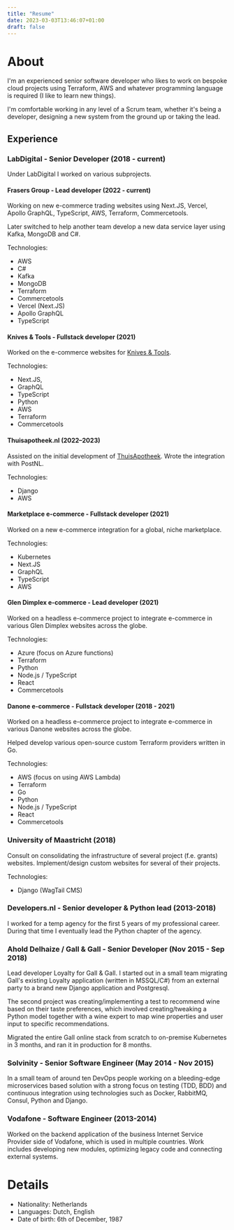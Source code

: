 ```yaml
---
title: "Resume"
date: 2023-03-03T13:46:07+01:00
draft: false
---
```


# About

I'm an experienced senior software developer who likes to work on bespoke cloud projects using Terraform, AWS and whatever programming language is required 
(I like to learn new things).

I'm comfortable working in any level of a Scrum team, whether it's being a developer, designing a new system from the ground up
or taking the lead.

## Experience


### LabDigital - Senior Developer (2018 - current)

Under LabDigital I worked on various subprojects.

#### Frasers Group - Lead developer (2022 - current)

Working on new e-commerce trading websites using Next.JS, Vercel, Apollo GraphQL, TypeScript, AWS, Terraform, Commercetools.

Later switched to help another team develop a new data service layer using Kafka, MongoDB and C#.

Technologies:

* AWS
* C#
* Kafka
* MongoDB
* Terraform
* Commercetools
* Vercel (Next.JS)
* Apollo GraphQL
* TypeScript

#### Knives & Tools - Fullstack developer (2021)

Worked on the e-commerce websites for [Knives & Tools](https://knivesandtools.nl).

Technologies:

* Next.JS, 
* GraphQL
* TypeScript
* Python
* AWS
* Terraform
* Commercetools

#### Thuisapotheek.nl (2022–2023)

Assisted on the initial development of [ThuisApotheek](https://thuisapotheek.nl). Wrote the integration with PostNL.

Technologies:

* Django
* AWS

#### Marketplace e-commerce - Fullstack developer (2021)

Worked on a new e-commerce integration for a global, niche marketplace.

Technologies:
* Kubernetes
* Next.JS
* GraphQL
* TypeScript
* AWS

#### Glen Dimplex e-commerce - Lead developer (2021)

Worked on a headless e-commerce project to integrate e-commerce in various Glen Dimplex websites
across the globe.

Technologies:
* Azure (focus on Azure functions)
* Terraform
* Python
* Node.js / TypeScript
* React
* Commercetools

#### Danone e-commerce - Fullstack developer (2018 - 2021)

Worked on a headless e-commerce project to integrate e-commerce in various Danone
websites across the globe.

Helped develop various open-source custom Terraform providers written in Go.

Technologies:
* AWS (focus on using AWS Lambda)
* Terraform
* Go
* Python
* Node.js / TypeScript
* React
* Commercetools

### University of Maastricht (2018)

Consult on consolidating the infrastructure of several project (f.e. grants)
websites. Implement/design custom websites for several of their projects.

Technologies:

* Django (WagTail CMS)

### Developers.nl - Senior developer & Python lead (2013-2018)

I worked for a temp agency for the first 5 years of my professional career.
During that time I eventually lead the Python chapter of the agency.

### Ahold Delhaize / Gall & Gall - Senior Developer (Nov 2015 - Sep 2018)

Lead developer Loyalty for Gall & Gall. I started out in a small team migrating
Gall's existing Loyalty application (written in MSSQL/C#) from an external party
to a brand new Django application and Postgresql. 

The second project was
creating/implementing a test to recommend wine based on their taste
preferences, which involved creating/tweaking a Python model together with a
wine expert to map wine properties and user input to specific recommendations.

Migrated the entire Gall online stack from scratch to on-premise Kubernetes in 3 months, and
ran it in production for 8 months.

### Solvinity - Senior Software Engineer (May 2014 - Nov 2015)
In a small team of around ten DevOps people working on a bleeding-edge
microservices based solution with a strong focus on testing (TDD, BDD) and
continuous integration using technologies such as Docker, RabbitMQ, Consul, Python and
Django.

### Vodafone - Software Engineer (2013-2014)

Worked on the backend application of the business Internet Service Provider side
of Vodafone, which is used in multiple countries. Work includes developing new
modules, optimizing legacy code and connecting external systems.


# Details

* Nationality: Netherlands
* Languages: Dutch, English
* Date of birth: 6th of December, 1987
 